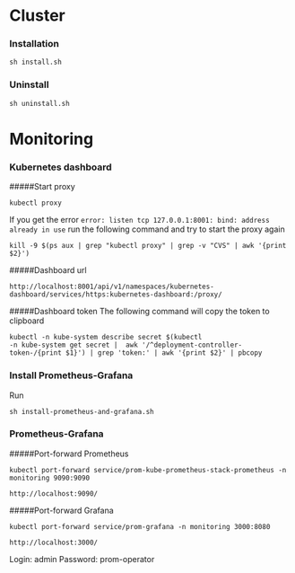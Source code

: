 # Cluster

### Installation
```
sh install.sh
```
### Uninstall
```
sh uninstall.sh
```

# Monitoring

### Kubernetes dashboard
#####Start proxy
```
kubectl proxy
```

If you get the error `error: listen tcp 127.0.0.1:8001: bind: address already in use` run the following command and try to start the proxy again

```
kill -9 $(ps aux | grep "kubectl proxy" | grep -v "CVS" | awk '{print $2}')
```
#####Dashboard url
```
http://localhost:8001/api/v1/namespaces/kubernetes-dashboard/services/https:kubernetes-dashboard:/proxy/
```
#####Dashboard token
The following command will copy the token to clipboard
```
kubectl -n kube-system describe secret $(kubectl
-n kube-system get secret |  awk '/^deployment-controller-token-/{print $1}') | grep 'token:' | awk '{print $2}' | pbcopy
```
### Install Prometheus-Grafana
Run 
```
sh install-prometheus-and-grafana.sh
```

### Prometheus-Grafana

#####Port-forward Prometheus
```
kubectl port-forward service/prom-kube-prometheus-stack-prometheus -n monitoring 9090:9090
```

`http://localhost:9090/`

#####Port-forward Grafana
```
kubectl port-forward service/prom-grafana -n monitoring 3000:8080
```

`http://localhost:3000/`

Login: admin
Password: prom-operator


